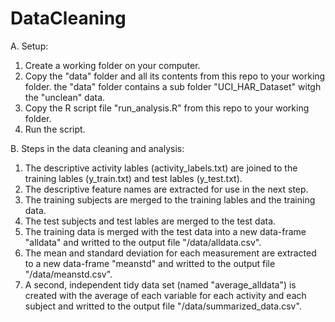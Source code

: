 # DataCleaning


A. Setup:

1. Create a working folder on your computer.
2. Copy the "data" folder and all its contents from this repo to your working folder. the "data" folder contains a sub folder "UCI_HAR_Dataset" witgh the "unclean" data.
3. Copy the R script file "run_analysis.R" from this repo to your working folder.
4. Run the script. 



B. Steps in the data cleaning and analysis:

1. The descriptive activity lables (activity_labels.txt) are joined to the training lables (y_train.txt) and test lables (y_test.txt).
2. The descriptive feature names are extracted for use in the next step.
3. The training subjects are merged to the training lables and the training data.
4. The test subjects and test lables are merged to the test data.
5. The training data is merged with the test data into a new data-frame "alldata" and writted to the output file "/data/alldata.csv".
6. The mean and standard deviation for each measurement are extracted to a new data-frame "meanstd" and writted to the output file "/data/meanstd.csv".
7. A second, independent tidy data set (named "average_alldata") is created with the average of each variable for each activity and each subject and writted to the output file "/data/summarized_data.csv".
